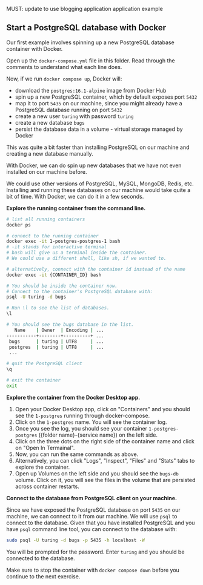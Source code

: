 MUST: update to use blogging application application example
## Start a PostgreSQL database with Docker

Our first example involves spinning up a new PostgreSQL database container with Docker.

Open up the `docker-compose.yml` file in this folder. Read through the comments to understand what each line does.

Now, if we run `docker compose up`, Docker will:

- download the `postgres:16.1-alpine` image from Docker Hub
- spin up a new PostgreSQL container, which by default exposes port `5432`
- map it to port `5435` on our machine, since you might already have a PostgreSQL database running on port `5432`
- create a new user `turing` with password `turing`
- create a new database `bugs`
- persist the database data in a volume - virtual storage managed by Docker

This was quite a bit faster than installing PostgreSQL on our machine and creating a new database manually.

With Docker, we can do spin up new databases that we have not even installed on our machine before.

We could use other versions of PostgreSQL, MySQL, MongoDB, Redis, etc. Installing and running these databases on our machine would take quite a bit of time. With Docker, we can do it in a few seconds.

**Explore the running container from the command line.**

```sh
# list all running containers
docker ps

# connect to the running container
docker exec -it 1-postgres-postgres-1 bash
# -it stands for interactive terminal
# bash will give us a terminal inside the container.
# We could use a different shell, like sh, if we wanted to.

# alternatively, connect with the container id instead of the name
docker exec -it {CONTAINER_ID} bash

# You should be inside the container now.
# Connect to the container's PostgreSQL database with:
psql -U turing -d bugs

# Run \l to see the list of databases.
\l

# You should see the bugs database in the list.
   Name    | Owner  | Encoding | ...
-----------+--------+----------+ ...
 bugs      | turing | UTF8     | ...
 postgres  | turing | UTF8     | ...
 ...

# quit the PostgreSQL client
\q

# exit the container
exit
```

**Explore the container from the Docker Desktop app.**

1. Open your Docker Desktop app, click on "Containers" and you should see the `1-postgres` running through docker-compose.
2. Click on the `1-postgres` name. You will see the container log.
3. Once you see the log, you should see your container `1-postgres-postgres` ({folder name}-{service name}) on the left side.
4. Click on the three dots on the right side of the container name and click on "Open In Termainal".
5. Now, you can run the same commands as above.
6. Alternatively, you can click "Logs", "Inspect", "Files" and "Stats" tabs to explore the container.
7. Open up Volumes on the left side and you should see the `bugs-db` volume. Click on it, you will see the files in the volume that are persisted across container restarts.

**Connect to the database from PostgreSQL client on your machine.**

Since we have exposed the PostgreSQL database on port `5435` on our machine, we can connect to it from our machine. We will use `psql` to connect to the database. Given that you have installed PostgreSQL and you have `psql` command line tool, you can connect to the database with:

```sh
sudo psql -U turing -d bugs -p 5435 -h localhost -W
```

You will be prompted for the password. Enter `turing` and you should be connected to the database.

Make sure to stop the container with `docker compose down` before you continue to the next exercise.
